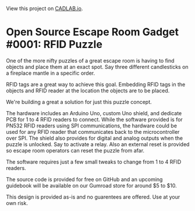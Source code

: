 View this project on [CADLAB.io](https://cadlab.io/project/2087). 

# Open Source Escape Room Gadget #0001: RFID Puzzle
One of the more nifty puzzles of a great escape room is having to find objects and place them at an exact spot. Say three different candlesticks on a fireplace mantle in a specific order.

RFID tags are a great way to achieve this goal. Embedding RFID tags in the objects and RFID reader at the location the objects are to be placed.

We're building a great a solution for just this puzzle concept.

The hardware includes an Arduino Uno, custom Uno shield, and dedicate PCB for 1 to 4 RFID readers to connect. While the software provided is for PN532 RFID readers using SPI communications, the hardware could be used for any RFID reader that communicates back to the microcontroller over SPI. The shield also provides for digital and analog outputs when the puzzle is unlocked. Say to activate a relay. Also an external reset is provided so escape room operators can reset the puzzle from afar.

The software requires just a few small tweaks to change from 1 to 4 RFID readers.

The source code is provided for free on GitHub and an upcoming guidebook will be available on our Gumroad store for around $5 to $10.

This design is provided as-is and no guarentees are offered. Use at your own risk.
 
